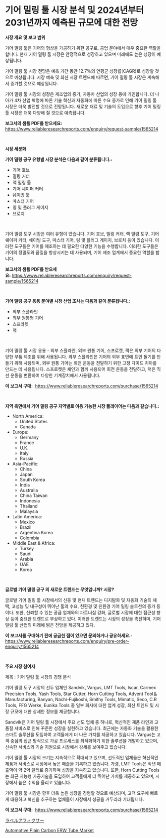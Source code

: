 <p><h1>기어 밀링 툴 시장 분석 및 2024년부터 2031년까지 예측된 규모에 대한 전망</h1></p><p><strong>시장 개요 및 보고 범위</strong></p>
<p><p>기어 밀링 툴은 기어의 형상을 가공하기 위한 공구로, 공업 분야에서 매우 중요한 역할을 합니다. 현재 기어 밀링 툴 시장은 안정적으로 성장하고 있으며 미래에도 높은 성장이 예상됩니다. </p><p>기어 밀링 툴 시장 전망은 예측 기간 동안 12.7%의 연평균 성장률(CAGR)로 성장할 것으로 예상됩니다. 시장 예측 및 최신 시장 트렌드에 따르면, 기어 밀링 툴 시장은 계속해서 증가할 것으로 예상됩니다. </p><p>기어 밀링 툴 시장의 성장은 제조업의 증가, 자동차 산업의 성장 등에 기인합니다. 더 나아가 4차 산업 혁명에 따른 기술 혁신과 자동화에 따른 수요 증가로 인해 기어 밀링 툴 시장은 더욱 발전할 것으로 전망됩니다. 새로운 재료 및 기술의 도입으로 향후 기어 밀링 툴 시장은 더욱 다양해 질 것으로 예측됩니다.</p></p>
<p><strong>보고서의 샘플 PDF를 받으세요:</strong> <a href="https://www.reliableresearchreports.com/enquiry/request-sample/1565214">https://www.reliableresearchreports.com/enquiry/request-sample/1565214</a></p>
<p>&nbsp;</p>
<p><strong>시장 세분화</strong></p>
<p><strong>기어 밀링 공구 유형별 시장 분석은 다음과 같이 분류됩니다.:</strong></p>
<p><ul><li>기어 호브</li><li>밀링 커터</li><li>랙 밀링 툴</li><li>기어 셰이퍼 커터</li><li>쉐이빙 툴</li><li>마스터 기어</li><li>링 및 플러그 게이지</li><li>브로치</li></ul></p>
<p>&nbsp;</p>
<p><p>기어 밀링 도구 시장은 여러 유형이 있습니다. 기어 호브, 밀링 커터, 랙 밀링 도구, 기어 쉐이퍼 커터, 쉐이빙 도구, 마스터 기어, 링 및 플러그 게이지, 브로치 등이 있습니다. 이러한 도구들은 기어를 제조하는 데 필요한 다양한 기능을 수행합니다. 이러한 도구들은 기어의 정밀도와 품질을 향상시키는 데 사용되며, 기어 제조 업계에서 중요한 역할을 합니다.</p></p>
<p><strong>보고서의 샘플 PDF를 받으세요:</strong>&nbsp;<a href="https://www.reliableresearchreports.com/enquiry/request-sample/1565214">https://www.reliableresearchreports.com/enquiry/request-sample/1565214</a></p>
<p>&nbsp;</p>
<p><strong> 기어 밀링 공구 응용 분야별 시장 산업 조사는 다음과 같이 분류됩니다.:</strong></p>
<p><ul><li>외부 스플라인</li><li>외부 원통형 기어</li><li>스프라켓</li><li>랙</li></ul></p>
<p>&nbsp;</p>
<p><p>기어 밀링 툴 시장 응용 - 외부 스플라인, 외부 원통 기어, 스프로켓, 랙은 외부 기어의 다양한 부품 제조를 위해 사용됩니다. 외부 스플라인은 기어의 외부 표면에 트인 돌기를 만들기 위해 사용되며, 외부 원통 기어는 회전 운동을 전달하기 위한 고정 다이드 치아를 만드는 데 사용됩니다. 스프로켓은 체인과 함께 사용되어 회전 운동을 전달하고, 랙은 직선 운동을 변환하여 다양한 기계장치에서 사용됩니다.</p></p>
<p><strong>이 보고서 구매:</strong>&nbsp; <a href="https://www.reliableresearchreports.com/purchase/1565214">https://www.reliableresearchreports.com/purchase/1565214</a></p>
<p>&nbsp;</p>
<p><strong>지역 측면에서 기어 밀링 공구 지역별로 이용 가능한 시장 플레이어는 다음과 같습니다.:</strong></p>
<p><ul>
    <li>
        North America:
        <ul>
            <li>United States</li>
            <li>Canada</li>
        </ul>
    </li>
    <li>
        Europe:
        <ul>
            <li>Germany</li>
            <li>France</li>
            <li>U.K.</li>
            <li>Italy</li>
            <li>Russia</li>
        </ul>
    </li>
    <li>
        Asia-Pacific:
        <ul>
            <li>China</li>
            <li>Japan</li>
            <li>South Korea</li>
            <li>India</li>
            <li>Australia</li>
            <li>China Taiwan</li>
            <li>Indonesia</li>
            <li>Thailand</li>
            <li>Malaysia</li>
        </ul>
    </li>
    <li>
        Latin America:
        <ul>
            <li>Mexico</li>
            <li>Brazil</li>
            <li>Argentina Korea</li>
            <li>Colombia</li>
        </ul>
    </li>
    <li>
        Middle East & Africa:
        <ul>
            <li>Turkey</li>
            <li>Saudi</li>
            <li>Arabia</li>
            <li>UAE</li>
            <li>Korea</li>
        </ul>
    </li>
    </ul></p>
<p>&nbsp;</p>
<p><strong>글로벌 기어 밀링 공구 의 새로운 트렌드는 무엇입니까? 시장?</strong></p>
<p><p>글로벌 기어 밀링 툴 시장에서의 신흥 및 현재 트렌드는 디지턈화 및 자동화 기술의 채택, 고성능 및 내구성이 뛰어난 툴의 수요, 친환경 및 친환경 기어 밀링 솔루션의 증가 등이다. 또한, 신뢰할 수 있는 공급 업체와의 파트너십 강화, 글로벌 시장에 대한 접근성 향상 등이 중요한 트렌드로 부상하고 있다. 이러한 트렌드는 시장의 성장을 촉진하며, 기어 밀링 툴 산업의 미래에 밝은 전망을 제공하고 있다.</p></p>
<p><strong>이 보고서를 구매하기 전에 궁금한 점이 있으면 문의하거나 공유하세요.</strong>- <a href="https://www.reliableresearchreports.com/enquiry/pre-order-enquiry/1565214">https://www.reliableresearchreports.com/enquiry/pre-order-enquiry/1565214</a></p>
<p>&nbsp;</p>
<p><strong>주요 시장 참여자</strong></p>
<p><p>제목 : 기어 밀링 툴 시장의 경쟁 분석</p><p>기어 밀링 도구 시장의 선두 업체인 Sandvik, Vargus, LMT Tools, Iscar, Carmex Precision Tools, Yash Tools, Star Cutter, Horn Cutting Tools, Advent Tool＆Manufacturing, Banyan, Nachi-Fujikoshi, Smithy Tools, Mimatic, Seco, C.R Tools, FFG Werke, Eunika Tools 중 일부 회사에 대한 업계 성장, 최신 트렌드 및 시장 규모에 대한 상세한 정보를 제공합니다.</p><p>Sandvik은 기어 밀링 툴 시장에서 주요 선도 업체 중 하나로, 혁신적인 제품 라인과 고품질 서비스로 인해 꾸준한 성장을 실현하고 있습니다. 최근에는 자동화 기술을 활용한 스마트 솔루션을 도입하여 고객들에게 더 나은 가치를 제공하고 있습니다. Vargus는 고객 중심의 접근 방식으로 가공 프로세스를 최적화하기 위한 솔루션을 개발하고 있으며, 신속한 서비스와 기술 지원으로 시장에서 강세를 보여주고 있습니다.</p><p>기어 밀링 툴 시장의 크기는 지속적으로 확대되고 있으며, 선도적인 업체들은 혁신적인 제품과 서비스로 시장에서 높은 매출을 기록하고 있습니다. 가령, LMT Tools은 작년 매출액이 약 2억 달러로 증가하며 성장을 지속하고 있습니다. 또한, Horn Cutting Tools는 최근 지능형 가공기술을 도입하여 고객들에게 더 뛰어난 가치를 제공하고 있으며, 시장에서 높은 수익을 올리고 있습니다.</p><p>기어 밀링 툴 시장은 향후 더욱 높은 성장을 경험할 것으로 예상되며, 고객 요구에 빠르게 대응하고 혁신을 추구하는 업체들이 시장에서 성공을 거두리라 기대됩니다.</p></p>
<p><strong>이 보고서 구매:</strong>&nbsp;&nbsp;<a href="https://www.reliableresearchreports.com/purchase/1565214">https://www.reliableresearchreports.com/purchase/1565214</a></p>
<p><p><a href="https://github.com/EstaSprer20231/Market-Research-Report-List-1/blob/main/85485795765.md">ラベルアフィクサー</a></p><p><a href="https://carnation-joke-41f.notion.site/Automotive-Plain-Carbon-ERW-Tube-Market-Size-and-Growth-Market-Segmentation-Regional-and-Country-B-5656f4d362014da09d5a95b7d006acbd">Automotive Plain Carbon ERW Tube Market</a></p></p>
